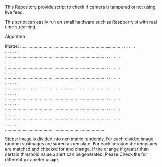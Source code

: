 



 This Repository provide script to check if camera is tampered or not using live feed.
 
 This script can easily run  on small hardware such as Raspberry pi with real time streaming.
 
 Algorithm : 
 
Image:	.................................................................................
	.		.		.		.		.		.	
	.		.		.		.		.		.	
	.................................................................................
	.		.		.		.		.		.	
	.		.		.		.		.		.	
	.................................................................................
	.		.		.		.		.		.	
	.		.		.		.		.		.	
	.................................................................................
	.		.		.		.		.		.	
	.		.		.		.		.		.	
	.................................................................................
	.		.		.		.		.		.	
	.		.		.		.		.		.	
	.................................................................................
	.		.		.		.		.		.	
	.		.		.		.		.		.	
	.................................................................................
	.		.		.		.		.		.	
	.		.		.		.		.		.	
	.................................................................................
	.		.		.		.		.		.	
	.		.		.		.		.		.	
	.................................................................................

Steps:
	Image is divided into nxn matrix randomly.
	For each divided image random subimages are stored as template.
	For each iteration the templates are matched and checked for and change.
	If the change if greater than certain threshold value a alert can be generated.
	Please Check the for differebt parameter usage.
